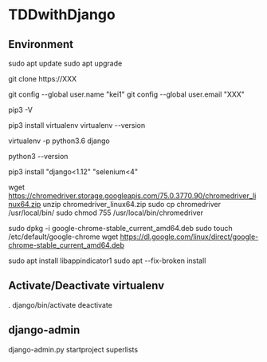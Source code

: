 # TDDwithDjango

## Environment
sudo apt update
sudo apt upgrade

git clone https://XXX

git config --global user.name "kei1"
git config --global user.email "XXX"

pip3 -V

pip3 install virtualenv
virtualenv --version

virtualenv -p python3.6 django

python3 --version

pip3 install "django<1.12" "selenium<4"

wget https://chromedriver.storage.googleapis.com/75.0.3770.90/chromedriver_linux64.zip
unzip chromedriver_linux64.zip
sudo cp chromedriver /usr/local/bin/
sudo chmod 755 /usr/local/bin/chromedriver 

sudo dpkg -i google-chrome-stable_current_amd64.deb
sudo touch /etc/default/google-chrome
wget https://dl.google.com/linux/direct/google-chrome-stable_current_amd64.deb

sudo apt install libappindicator1
sudo apt --fix-broken install 

## Activate/Deactivate virtualenv 
. django/bin/activate
deactivate

## django-admin
django-admin.py startproject superlists 